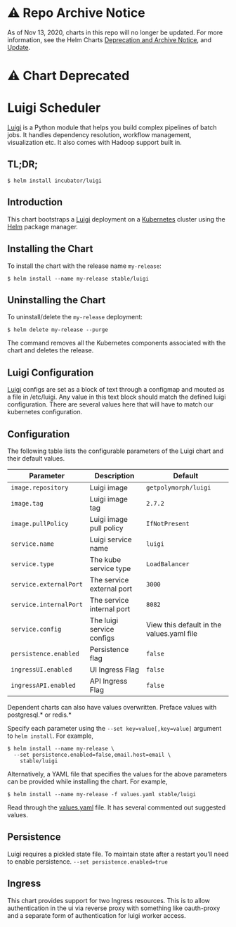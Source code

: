 # ⚠️ Repo Archive Notice

As of Nov 13, 2020, charts in this repo will no longer be updated.
For more information, see the Helm Charts [Deprecation and Archive Notice](https://github.com/helm/charts#%EF%B8%8F-deprecation-and-archive-notice), and [Update](https://helm.sh/blog/charts-repo-deprecation/).

# ⚠️ Chart Deprecated

# Luigi Scheduler

[Luigi](https://github.com/spotify/luigi) is a Python module that helps you build complex pipelines of batch jobs. It handles dependency resolution, workflow management, visualization etc. It also comes with Hadoop support built in.

## TL;DR;

```console
$ helm install incubator/luigi
```

## Introduction

This chart bootstraps a [Luigi](https://github.com/spotify/luigi) deployment on a [Kubernetes](http://kubernetes.io) cluster using the [Helm](https://helm.sh) package manager.

## Installing the Chart

To install the chart with the release name `my-release`:

```console
$ helm install --name my-release stable/luigi
```
## Uninstalling the Chart

To uninstall/delete the `my-release` deployment:

```console
$ helm delete my-release --purge
```

The command removes all the Kubernetes components associated with the chart and deletes the release.

## Luigi Configuration

[Luigi](https://github.com/spotify/luigi) configs are set as a block of text through a configmap and mouted as a file in /etc/luigi. Any value in this text block should match the defined luigi configuration. There are several values here that will have to match our kubernetes configuration.

## Configuration

The following table lists the configurable parameters of the Luigi chart and their default values.

| Parameter                            | Description                                | Default                                                    |
| -------------------------------      | -------------------------------            | ---------------------------------------------------------- |
| `image.repository`                   | Luigi image                                | `getpolymorph/luigi`                                       |
| `image.tag`                          | Luigi image tag                            | `2.7.2`                                                    |
| `image.pullPolicy`                   | Luigi image pull policy                    | `IfNotPresent`                                                   |
| `service.name`                       | Luigi service name                         | `luigi`                                                    |
| `service.type`                       | The kube service type                      | `LoadBalancer`                                             |
| `service.externalPort`               | The service external port                  | `3000`                                                     |
| `service.internalPort`               | The service internal port                  | `8082`                                                     |
| `service.config`                     | The luigi service configs                  | View this default in the values.yaml file                  |
| `persistence.enabled`                | Persistence flag                           | `false`                                                    |
| `ingressUI.enabled`                  | UI Ingress Flag                            | `false`                                                    |
| `ingressAPI.enabled`                 | API Ingress Flag                           | `false`                                                    |

Dependent charts can also have values overwritten. Preface values with postgresql.* or redis.*

Specify each parameter using the `--set key=value[,key=value]` argument to `helm install`. For example,

```console
$ helm install --name my-release \
  --set persistence.enabled=false,email.host=email \
    stable/luigi
```

Alternatively, a YAML file that specifies the values for the above parameters can be provided while installing the chart. For example,

```console
$ helm install --name my-release -f values.yaml stable/luigi
```

Read through the [values.yaml](values.yaml) file. It has several commented out suggested values.

## Persistence

Luigi requires a pickled state file. To maintain state after a restart you'll need to enable persistence.
`--set persistence.enabled=true`

## Ingress

This chart provides support for two Ingress resources. This is to allow authentication in the ui via reverse proxy with something like oauth-proxy and a separate form of authentication for luigi worker access.
